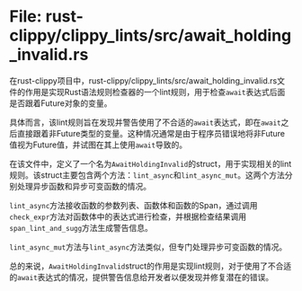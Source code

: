 # File: rust-clippy/clippy_lints/src/await_holding_invalid.rs

在rust-clippy项目中，rust-clippy/clippy_lints/src/await_holding_invalid.rs文件的作用是实现Rust语法规则检查器的一个lint规则，用于检查`await`表达式后面是否跟着Future对象的变量。

具体而言，该lint规则旨在发现并警告使用了不合适的`await`表达式，即在`await`之后直接跟着非Future类型的变量。这种情况通常是由于程序员错误地将非Future值视为Future值，并试图在其上使用`await`导致的。

在该文件中，定义了一个名为`AwaitHoldingInvalid`的struct，用于实现相关的lint规则。该struct主要包含两个方法：`lint_async`和`lint_async_mut`。这两个方法分别处理异步函数和异步可变函数的情况。

`lint_async`方法接收函数的参数列表、函数体和函数的Span，通过调用`check_expr`方法对函数体中的表达式进行检查，并根据检查结果调用`span_lint_and_sugg`方法生成警告信息。

`lint_async_mut`方法与`lint_async`方法类似，但专门处理异步可变函数的情况。

总的来说，`AwaitHoldingInvalid`struct的作用是实现lint规则，对于使用了不合适的`await`表达式的情况，提供警告信息给开发者以便发现并修复潜在的错误。

